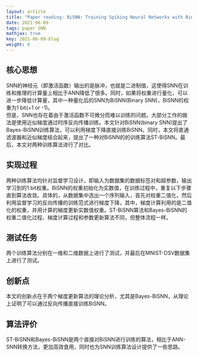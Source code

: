 ```yaml
---
layout: article
title: "Paper reading: BiSNN: Training Spiking Neural Networks with Binary Weights via Bayesian Learning"
date: 2021-06-09
tags: paper SNN 
mathjax: true
key: 2021-06-09-blog
weight: 0
---
```

## 核心思想
SNN的神经元（即激活函数）输出的是脉冲，也就是二进制值，这使得SNN在训练和推理的计算量上相比于ANN降低了很多。同时，如果将权重进行量化，可以进一步降低计算量，其中一种量化后的SNN为BiSNN(Binary SNN)，BiSNN的权重为1 bit(+1 or -1)。    
但是，SNN也存在着由于激活函数不可微分而难以训练的问题。大部分工作的做法是使用近似梯度通过时序反向传播训练。本文针对BiSNN(binary SNN)提出了Bayes-BiSNN训练算法，可以利用梯度下降直接训练BiSNN。同时，本文将直通滤波器和近似梯度结合起来，提出了一种对BiSNN的的训练算法ST-BiSNN。最后，本文对两种训练算法进行了对比。
## 实现过程
两种训练算法均针对监督学习设计，即输入为数据集的数据标签对和超参数，输出学习到的1 bit权重。BiSNN的权重初始化为实数值，在训练过程中，重复以下步骤直到算法收敛。具体的，从数据集中选出一个序列输入，首先对权重二值化，然后利用监督学习的反向传播的训练范式进行梯度下降，其中，梯度计算利用的是二值化的权重，并用计算的梯度更新实数值权重。ST-BiSNN算法和Bayes-BiSNN的权重二值化过程、梯度计算过程和参数更新算法不同，但整体流程一样。
## 测试任务
两个训练算法分别在一维和二维数据上进行了测试，并最后在MNIST-DSV数据集上进行了测试。
## 创新点
本文的创新点在于两个梯度更新算法的理论分析，尤其是Bayes-BiSNN，从理论上证明了可以通过反向传播直接训练BiSNN。
## 算法评价
ST-BiSNN和Bayes-BiSNN是两个直接对BiSNN进行训练的算法，相比于ANN-SNN转换方法，更加高效食用，同时也为SNN训练算法设计提供了一些思路。